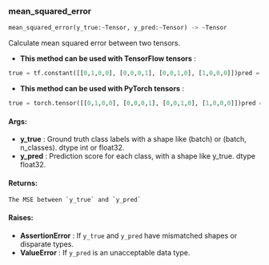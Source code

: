 

### mean_squared_error
```python
mean_squared_error(y_true:~Tensor, y_pred:~Tensor) -> ~Tensor
```
Calculate mean squared error between two tensors.
* **This method can be used with TensorFlow tensors** : 
```python
true = tf.constant([[0,1,0,0], [0,0,0,1], [0,0,1,0], [1,0,0,0]])pred = tf.constant([[0.1,0.9,0.05,0.05], [0.1,0.2,0.0,0.7], [0.0,0.15,0.8,0.05], [1.0,0.0,0.0,0.0]])b = fe.backend.mean_squared_error(y_pred=pred, y_true=true)  # [0.0063, 0.035, 0.016, 0.0]true = tf.constant([[1], [3], [2], [0]])pred = tf.constant([[2.0], [0.0], [2.0], [1.0]])b = fe.backend.mean_squared_error(y_pred=pred, y_true=true)  # [1.0, 9.0, 0.0, 1.0]
```
* **This method can be used with PyTorch tensors** : 
```python
true = torch.tensor([[0,1,0,0], [0,0,0,1], [0,0,1,0], [1,0,0,0]])pred = torch.tensor([[0.1,0.9,0.05,0.05], [0.1,0.2,0.0,0.7], [0.0,0.15,0.8,0.05], [1.0,0.0,0.0,0.0]])b = fe.backend.mean_squared_error(y_pred=pred, y_true=true)  # [0.0063, 0.035, 0.016, 0.0]true = tf.constant([[1], [3], [2], [0]])pred = tf.constant([[2.0], [0.0], [2.0], [1.0]])b = fe.backend.mean_squared_error(y_pred=pred, y_true=true)  # [1.0, 9.0, 0.0, 1.0]
```

#### Args:

* **y_true** :  Ground truth class labels with a shape like (batch) or (batch, n_classes). dtype int or float32.
* **y_pred** :  Prediction score for each class, with a shape like y_true. dtype float32.

#### Returns:
    The MSE between `y_true` and `y_pred`

#### Raises:

* **AssertionError** :  If `y_true` and `y_pred` have mismatched shapes or disparate types.
* **ValueError** :  If `y_pred` is an unacceptable data type.
